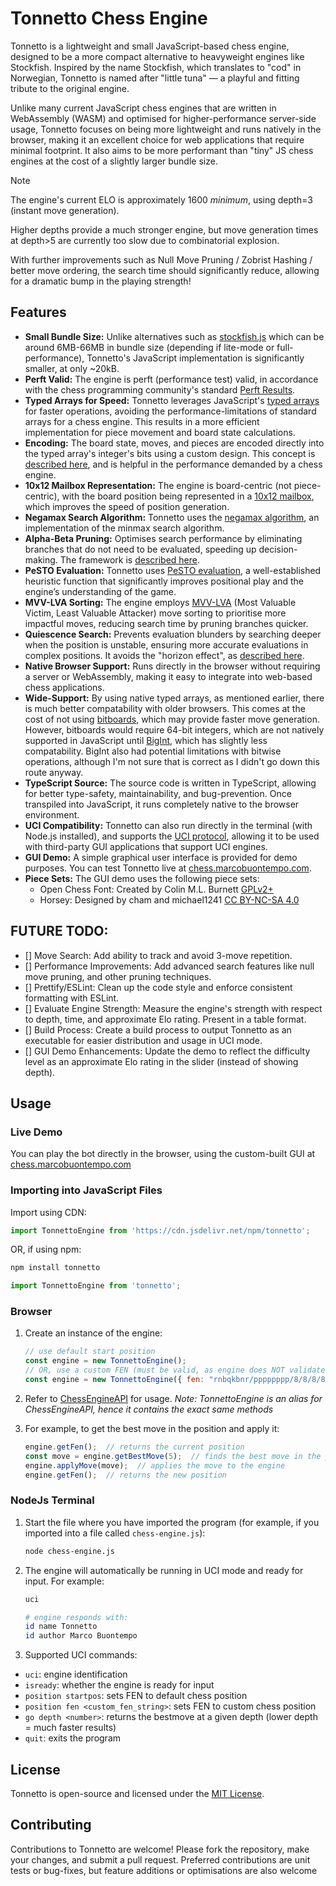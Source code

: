 # Tonnetto Chess Engine

Tonnetto is a lightweight and small JavaScript-based chess engine, designed to be a more compact alternative to heavyweight engines like Stockfish. Inspired by the name Stockfish, which translates to "cod" in Norwegian, Tonnetto is named after "little tuna" — a playful and fitting tribute to the original engine.

Unlike many current JavaScript chess engines that are written in WebAssembly (WASM) and optimised for higher-performance server-side usage, Tonnetto focuses on being more lightweight and runs natively in the browser, making it an excellent choice for web applications that require minimal footprint. It also aims to be more performant than "tiny" JS chess engines at the cost of a slightly larger bundle size.

>[!NOTE]
>The engine's current ELO is approximately 1600 *minimum*, using depth=3 (instant move generation).
>
>Higher depths provide a much stronger engine, but move generation times at depth>5 are currently too slow due to combinatorial explosion.
>
>With further improvements such as Null Move Pruning / Zobrist Hashing / better move ordering, the search time should significantly reduce, allowing for a dramatic bump in the playing strength!

## Features
- **Small Bundle Size:** Unlike alternatives such as [stockfish.js](https://github.com/nmrugg/stockfish.js/) which can be around 6MB-66MB in bundle size (depending if lite-mode or full-performance), Tonnetto's JavaScript implementation is significantly smaller, at only ~20kB.
- **Perft Valid:** The engine is perft (performance test) valid, in accordance with the chess programming community's standard [Perft Results](https://www.chessprogramming.org/Perft_Results).
- **Typed Arrays for Speed:** Tonnetto leverages JavaScript's [typed arrays](https://developer.mozilla.org/en-US/docs/Web/JavaScript/Guide/Typed_arrays) for faster operations, avoiding the performance-limitations of standard arrays for a chess engine. This results in a more efficient implementation for piece movement and board state calculations.
- **Encoding:** The board state, moves, and pieces are encoded directly into the typed array's integer's bits using a custom design. This concept is [described here](https://www.chessprogramming.org/Encoding_Moves), and is helpful in the performance demanded by a chess engine.
- **10x12 Mailbox Representation:** The engine is board-centric (not piece-centric), with the board position being represented in a [10x12 mailbox](https://www.chessprogramming.org/Mailbox), which improves the speed of position generation.
- **Negamax Search Algorithm:** Tonnetto uses the [negamax algorithm](https://www.chessprogramming.org/Negamax), an implementation of the minmax search algorithm.
- **Alpha-Beta Pruning:** Optimises search performance by eliminating branches that do not need to be evaluated, speeding up decision-making. The framework is [described here](https://www.chessprogramming.org/Alpha-Beta).
- **PeSTO Evaluation:** Tonnetto uses [PeSTO evaluation](https://www.chessprogramming.org/PeSTO%27s_Evaluation_Function), a well-established heuristic function that significantly improves positional play and the engine’s understanding of the game.
- **MVV-LVA Sorting:** The engine employs [MVV-LVA](https://www.chessprogramming.org/MVV-LVA) (Most Valuable Victim, Least Valuable Attacker) move sorting to prioritise more impactful moves, reducing search time by pruning branches quicker.
- **Quiescence Search:** Prevents evaluation blunders by searching deeper when the position is unstable, ensuring more accurate evaluations in complex positions. It avoids the "horizon effect", as [described here](https://www.chessprogramming.org/Quiescence_Search).
- **Native Browser Support:** Runs directly in the browser without requiring a server or WebAssembly, making it easy to integrate into web-based chess applications.
- **Wide-Support:** By using native typed arrays, as mentioned earlier, there is much better compatability with older browsers. This comes at the cost of not using [bitboards](https://www.chessprogramming.org/Bitboards), which may provide faster move generation. However, bitboards would require 64-bit integers, which are not natively supported in JavaScript until [BigInt](https://developer.mozilla.org/en-US/docs/Web/JavaScript/Reference/Global_Objects/BigInt), which has slightly less compatability. BigInt also had potential limitations with bitwise operations, although I'm not sure that is correct as I didn't go down this route anyway.
- **TypeScript Source:** The source code is written in TypeScript, allowing for better type-safety, maintainability, and bug-prevention. Once transpiled into JavaScript, it runs completely native to the browser environment.
- **UCI Compatibility:** Tonnetto can also run directly in the terminal (with Node.js installed), and supports the [UCI protocol](https://en.wikipedia.org/wiki/Universal_Chess_Interface#:~:text=The%20Universal%20Chess%20Interface%20(UCI,to%20communicate%20with%20user%20interfaces.)), allowing it to be used with third-party GUI applications that support UCI engines.
- **GUI Demo:** A simple graphical user interface is provided for demo purposes. You can test Tonnetto live at [chess.marcobuontempo.com](https://chess.marcobuontempo.com).
- **Piece Sets:** The GUI demo uses the following piece sets:
  - Open Chess Font: Created by Colin M.L. Burnett [GPLv2+](https://www.gnu.org/licenses/old-licenses/gpl-2.0.txt)
  - Horsey: Designed by cham and michael1241 [CC BY-NC-SA 4.0](https://creativecommons.org/licenses/by-nc-sa/4.0/)

## FUTURE TODO:
  - [] Move Search: Add ability to track and avoid 3-move repetition.
  - [] Performance Improvements: Add advanced search features like null move pruning, and other pruning techniques.
  - [] Prettify/ESLint: Clean up the code style and enforce consistent formatting with ESLint.
  - [] Evaluate Engine Strength: Measure the engine's strength with respect to depth, time, and approximate Elo rating. Present in a table format.
  - [] Build Process: Create a build process to output Tonnetto as an executable for easier distribution and usage in UCI mode.
  - [] GUI Demo Enhancements: Update the demo to reflect the difficulty level as an approximate Elo rating in the slider (instead of showing depth).

## Usage

### Live Demo
You can play the bot directly in the browser, using the custom-built GUI at [chess.marcobuontempo.com](https://chess.marcobuontempo.com)

### Importing into JavaScript Files
  Import using CDN:
  ```js
  import TonnettoEngine from 'https://cdn.jsdelivr.net/npm/tonnetto';
  ```
  OR, if using npm:
  ```bash
  npm install tonnetto
  ```
  ```js
  import TonnettoEngine from 'tonnetto';
  ```

### Browser
1. Create an instance of the engine:
    ```js
    // use default start position
    const engine = new TonnettoEngine();
    // OR, use a custom FEN (must be valid, as engine does NOT validate)
    const engine = new TonnettoEngine({ fen: "rnbqkbnr/pppppppp/8/8/8/8/PPPPPPPP/RNBQKBNR w KQkq - 0 1" });
    ```

1. Refer to [ChessEngineAPI](/docs/classes/ChessEngineAPI.md) for usage. *Note: TonnettoEngine is an alias for ChessEngineAPI, hence it contains the exact same methods*

1. For example, to get the best move in the position and apply it:
    ```js
    engine.getFen();  // returns the current position
    const move = engine.getBestMove(5);  // finds the best move in the position
    engine.applyMove(move);  // applies the move to the engine
    engine.getFen();  // returns the new position
    ```

### NodeJs Terminal
1. Start the file where you have imported the program (for example, if you imported into a file called `chess-engine.js`):
    ```bash
    node chess-engine.js
    ```

1. The engine will automatically be running in UCI mode and ready for input. For example:
    ```bash
    uci

    # engine responds with:
    id name Tonnetto
    id author Marco Buontempo
    ```

1. Supported UCI commands:
  - `uci`: engine identification
  - `isready`: whether the engine is ready for input
  - `position startpos`: sets FEN to default chess position
  - `position fen <custom_fen_string>`: sets FEN to custom chess position
  - `go depth <number>`: returns the bestmove at a given depth (lower depth = much faster results)
  - `quit`: exits the program

## License
Tonnetto is open-source and licensed under the [MIT License](LICENSE).

## Contributing
Contributions to Tonnetto are welcome! Please fork the repository, make your changes, and submit a pull request. Preferred contributions are unit tests or bug-fixes, but feature additions or optimisations are also welcome

